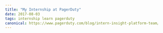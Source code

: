 ```yaml
---
title: "My Internship at PagerDuty"
date: 2017-08-03
tags: internship learn pagerduty
canonical: https://www.pagerduty.com/blog/intern-insight-platform-team/
---
```

